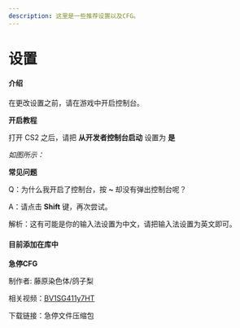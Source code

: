```yaml
---
description: 这里是一些推荐设置以及CFG。
---
```


# 设置

#### 介绍

在更改设置之前，请在游戏中开启控制台。

**开启教程**

打开 CS2 之后，请把 **从开发者控制台启动** 设置为 **是**

_如图所示：_

**常见问题**

Q：为什么我开启了控制台，按 **\~** 却没有弹出控制台呢？

A：请点击 **Shift** 键，再次尝试。

解析：这有可能是你的输入法设置为中文，请把输入法设置为英文即可。

#### 目前添加在库中

**急停CFG**

制作者: 藤原染色体/鸽子梨

相关视频：[BV1SG411y7HT](https://www.bilibili.com/video/BV1SG411y7HT)

下载链接：急停文件压缩包
